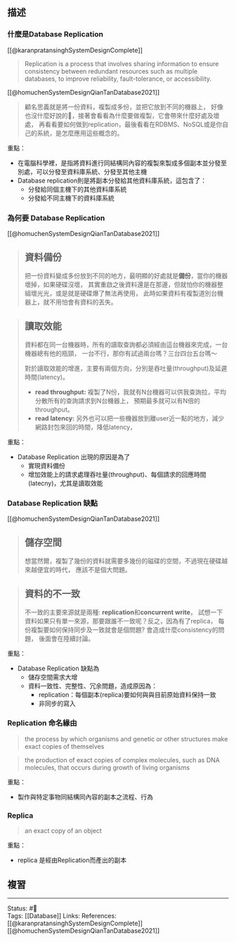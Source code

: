 ## 描述


### 什麼是Database Replication
[[@karanpratansinghSystemDesignComplete]]
> Replication is a process that involves sharing information to ensure consistency between redundant resources such as multiple databases, to improve reliability, fault-tolerance, or accessibility.

[[@homuchenSystemDesignQianTanDatabase2021]]
> 顧名思義就是將一份資料，複製成多份，並把它放到不同的機器上， 好像也沒什麼好說的🤪，接著會看看為什麼要做複製，它會帶來什麼好處及壞處， 再看看要如何做到replication，最後看看在RDBMS、NoSQL或是你自己的系統，是怎麼應用這些概念的。

重點：
- 在電腦科學裡，是指將資料進行同結構同內容的複製來製成多個副本並分發至別處，可以分發至資料庫系統、分發至其他主機
- Database replication則是將副本分發給其他資料庫系統，這包含了：
	- 分發給同個主機下的其他資料庫系統
	- 分發給不同主機下的資料庫系統



### 為何要 Database Replication

[[@homuchenSystemDesignQianTanDatabase2021]]
> ## 資料備份
>
> 把一份資料變成多份放到不同的地方，最明顯的好處就是**備份**，當你的機器壞掉，如果硬碟沒壞， 其實重啟之後資料還是在那邊，但就怕你的機器整組壞光光，或是就是硬碟爆了無法再使用， 此時如果資料有複製道別台機器上，就不用怕會有資料的丟失。

> ## 讀取效能
> 
> 資料都在同一台機器時，所有的讀取查詢都必須經由這台機器來完成，一台機器總有他的瓶頸， 一台不行，那你有試過兩台嗎？三台四台五台嗎～
>
> 對於讀取效能的增進，主要有兩個方向，分別是吞吐量(throughput)及延遲時間(latency)。
> -   **read throughput:** 複製了N份，我就有N台機器可以供我查詢拉，平均分散所有的查詢請求到N台機器上， 預期最多就可以有N倍的throughput。
> -   **read latency:** 另外也可以把一些機器放到離user近一點的地方，減少網路封包來回的時間，降低latency，


重點：
- Database Replication 出現的原因是為了
	- 實現資料備份
	- 增加效能上的請求處理吞吐量(throughput)、每個請求的回應時間(latecny)，尤其是讀取效能


### Database Replication 缺點
[[@homuchenSystemDesignQianTanDatabase2021]]
> ## 儲存空間
> 
> 想當然爾，複製了幾份的資料就需要多幾份的磁碟的空間，不過現在硬碟越來越便宜的時代， 應該不是個大問題。

> ## 資料的不一致
> 
> 不一致的主要來源就是兩種: **replication**和**concurrent write**， 試想一下資料如果只有單一來源，那要跟誰不一致呢？反之，因為有了replica， 每份複製要如何保持同步及一致就會是個問題? 會造成什麼consistency的問題， 後面會在陸續討論。


重點：
- Database Replication 缺點為
	- 儲存空間需求大增
	- 資料一致性、完整性、冗余問題，造成原因為：
		- replication：每個副本(replica)要如何與與目前原始資料保持一致
		- 非同步的寫入

### Replication 命名緣由

> the process by which organisms and genetic or other structures make exact copies of themselves

> the production of exact copies of complex molecules, such as DNA molecules, that occurs during growth of living organisms 


重點：
- 製作與特定事物同結構同內容的副本之流程、行為

### Replica

> an exact copy of an object

重點：
- replica 是經由Replication而產出的副本

## 複習


---
Status: #🌱  
Tags:
[[Database]]
Links:
References:
[[@karanpratansinghSystemDesignComplete]]
[[@homuchenSystemDesignQianTanDatabase2021]]
